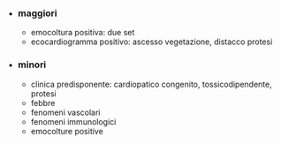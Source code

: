 - ### maggiori
	- emocoltura positiva: due set
	- ecocardiogramma positivo: ascesso vegetazione, distacco protesi
- ### minori
	- clinica predisponente: cardiopatico congenito, tossicodipendente, protesi
	- febbre
	- fenomeni vascolari
	- fenomeni immunologici
	- emocolture positive